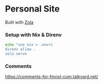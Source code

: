 # Personal Site

Built with [Zola](https://getzola.com)

### Setup with Nix & Direnv

```sh
echo "use nix > .envrc
direnv allow .
zola serve
```

### Comments

https://comments-for-fmnxl-com.talkyard.net/

